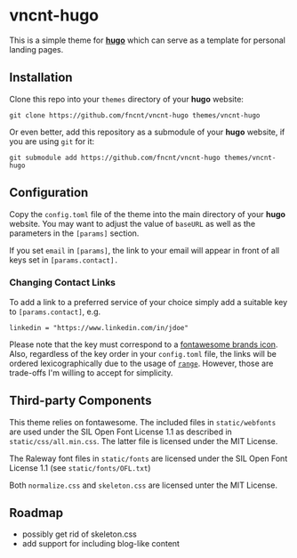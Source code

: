 # vncnt-hugo

This is a simple theme for [**hugo**](https://gohugo.io/) which can serve as a template for personal landing pages.

## Installation

Clone this repo into your `themes` directory of your **hugo** website:
```
git clone https://github.com/fncnt/vncnt-hugo themes/vncnt-hugo
```
Or even better, add this repository as a submodule of your **hugo** website, if you are using `git` for it:
```
git submodule add https://github.com/fncnt/vncnt-hugo themes/vncnt-hugo
```

## Configuration

Copy the `config.toml` file of the theme into the main directory of your **hugo** website.
You may want to adjust the value of `baseURL` as well as the parameters in the `[params]` section.

If you set `email` in `[params]`, the link to your email will appear in front of all keys set in `[params.contact].`

### Changing Contact Links

To add a link to a preferred service of your choice simply add a suitable key to `[params.contact]`, e.g.
```
linkedin = "https://www.linkedin.com/in/jdoe"
```
Please note that the key must correspond to a [fontawesome brands icon](https://fontawesome.com/icons?d=gallery&s=brands).
Also, regardless of the key order in your `config.toml` file, the links will be ordered lexicographically due to the usage of [`range`](https://golang.org/pkg/text/template/#hdr-Actions).
However, those are trade-offs I'm willing to accept for simplicity.

## Third-party Components

This theme relies on fontawesome. The included files in `static/webfonts` are used under the SIL Open Font License 1.1 as described in `static/css/all.min.css`. The latter file is licensed under the MIT License.

The Raleway font files in `static/fonts` are licensed under the SIL Open Font License 1.1 (see `static/fonts/OFL.txt`)

Both `normalize.css` and `skeleton.css` are licensed unter the MIT License.

## Roadmap

- possibly get rid of skeleton.css
- add support for including blog-like content

